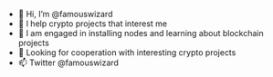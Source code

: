 - 👋 Hi, I’m @famouswizard
- 👀 I help crypto projects that interest me
- 🌱 I am engaged in installing nodes and learning about blockchain projects
- 💞️ Looking for cooperation with interesting crypto projects
- 📫 Twitter @famouswizard

<!---
famouswizard/famouswizard is a ✨ special ✨ repository because its `README.md` (this file) appears on your GitHub profile.
You can click the Preview link to take a look at your changes.
--->
